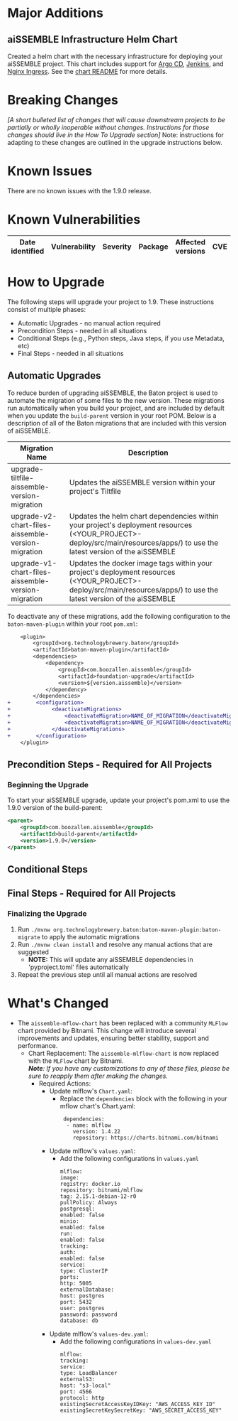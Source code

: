 # Major Additions

## aiSSEMBLE Infrastructure Helm Chart
Created a helm chart with the necessary infrastructure for deploying your aiSSEMBLE project. This chart includes support for [Argo CD](https://argo-cd.readthedocs.io/en/stable/), [Jenkins](https://www.jenkins.io/), and [Nginx Ingress](https://docs.nginx.com/nginx-ingress-controller/). See the [chart README](https://github.com/boozallen/aissemble/tree/dev/extensions/extensions-helm/aissemble-infrastructure-chart#readme) for more details.

# Breaking Changes
_[A short bulleted list of changes that will cause downstream projects to be partially or wholly inoperable without changes. Instructions for those changes should live in the How To Upgrade section]_
Note: instructions for adapting to these changes are outlined in the upgrade instructions below.


# Known Issues
There are no known issues with the 1.9.0 release.

# Known Vulnerabilities
| Date<br/>identified | Vulnerability | Severity | Package | Affected <br/>versions | CVE | Fixed <br/>in |
|---------------------|---------------|----------|---------|------------------------|-----|---------------|

# How to Upgrade
The following steps will upgrade your project to 1.9. These instructions consist of multiple phases:
- Automatic Upgrades - no manual action required
- Precondition Steps - needed in all situations
- Conditional Steps (e.g., Python steps, Java steps, if you use Metadata, etc)
- Final Steps - needed in all situations

## Automatic Upgrades
To reduce burden of upgrading aiSSEMBLE, the Baton project is used to automate the migration of some files to the new version.  These migrations run automatically when you build your project, and are included by default when you update the `build-parent` version in your root POM.  Below is a description of all of the Baton migrations that are included with this version of aiSSEMBLE.

| Migration Name                                             | Description                                                                                                                                                                |
|------------------------------------------------------------|----------------------------------------------------------------------------------------------------------------------------------------------------------------------------|
| upgrade-tiltfile-aissemble-version-migration               | Updates the aiSSEMBLE version within your project's Tiltfile                                                                                                               |
| upgrade-v2-chart-files-aissemble-version-migration         | Updates the helm chart dependencies within your project's deployment resources (<YOUR_PROJECT>-deploy/src/main/resources/apps/) to use the latest version of the aiSSEMBLE |
| upgrade-v1-chart-files-aissemble-version-migration         | Updates the docker image tags within your project's deployment resources (<YOUR_PROJECT>-deploy/src/main/resources/apps/) to use the latest version of the aiSSEMBLE       |

To deactivate any of these migrations, add the following configuration to the `baton-maven-plugin` within your root `pom.xml`:

```diff
    <plugin>
        <groupId>org.technologybrewery.baton</groupId>
        <artifactId>baton-maven-plugin</artifactId>
        <dependencies>
            <dependency>
                <groupId>com.boozallen.aissemble</groupId>
                <artifactId>foundation-upgrade</artifactId>
                <version>${version.aissemble}</version>
            </dependency>
        </dependencies>
+        <configuration>
+             <deactivateMigrations>
+                 <deactivateMigration>NAME_OF_MIGRATION</deactivateMigration>
+                 <deactivateMigration>NAME_OF_MIGRATION</deactivateMigration>
+             </deactivateMigrations>
+        </configuration>
    </plugin>
```

## Precondition Steps - Required for All Projects

### Beginning the Upgrade
To start your aiSSEMBLE upgrade, update your project's pom.xml to use the 1.9.0 version of the build-parent:
   ```xml
   <parent>
       <groupId>com.boozallen.aissemble</groupId>
       <artifactId>build-parent</artifactId>
       <version>1.9.0</version>
   </parent>
   ```

## Conditional Steps


## Final Steps - Required for All Projects
### Finalizing the Upgrade
1. Run `./mvnw org.technologybrewery.baton:baton-maven-plugin:baton-migrate` to apply the automatic migrations
1. Run `./mvnw clean install` and resolve any manual actions that are suggested
    - **NOTE:** This will update any aiSSEMBLE dependencies in 'pyproject.toml' files automatically
1. Repeat the previous step until all manual actions are resolved

# What's Changed
- The `aissemble-mflow-chart` has been replaced with a community `MLFlow` chart provided by Bitnami. This change will introduce several improvements and updates, ensuring better stability, support and performance.
  - Chart Replacement: The `aissemble-mlflow-chart` is now replaced with the `MLFlow` chart by Bitnami.
    <br>_**Note**: If you have any customizations to any of these files, please be sure to reapply them after making the changes._
    - Required Actions:
      - Update mlflow's `Chart.yaml`:
        - Replace the `dependencies` block with the following in your mflow chart's Chart.yaml:
           ```
            dependencies:
             - name: mlflow
               version: 1.4.22
               repository: https://charts.bitnami.com/bitnami
           ```
      - Update mlflow's `values.yaml`:
        - Add the following configurations in `values.yaml`
          ```
          mlflow:
          image:
          registry: docker.io
          repository: bitnami/mlflow
          tag: 2.15.1-debian-12-r0
          pullPolicy: Always
          postgresql:
          enabled: false
          minio:
          enabled: false
          run:
          enabled: false
          tracking:
          auth:
          enabled: false
          service:
          type: ClusterIP
          ports:
          http: 5005
          externalDatabase:
          host: postgres
          port: 5432
          user: postgres
          password: password
          database: db
          ```
      - Update mlflow's `values-dev.yaml`:
        - Add the following configurations in `values-dev.yaml`
          ```
          mlflow:
          tracking:
          service:
          type: LoadBalancer
          externalS3:
          host: "s3-local"
          port: 4566
          protocol: http
          existingSecretAccessKeyIDKey: "AWS_ACCESS_KEY_ID"
          existingSecretKeySecretKey: "AWS_SECRET_ACCESS_KEY"
          ```